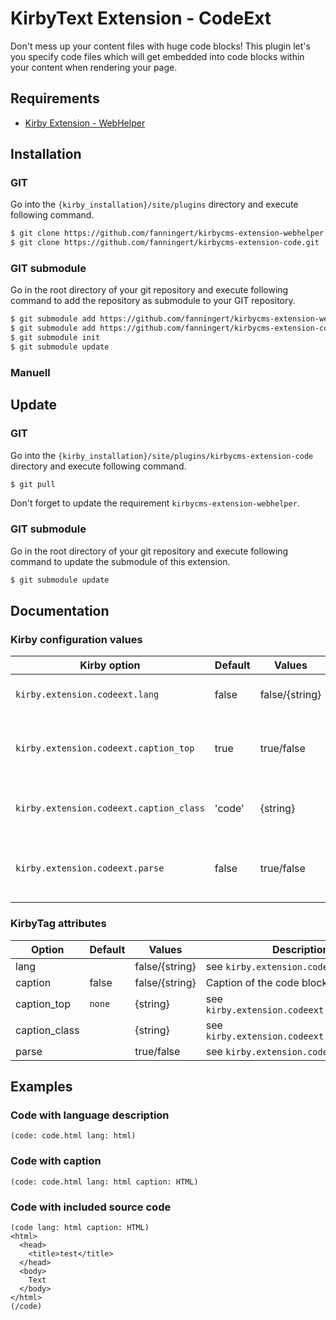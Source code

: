 # KirbyText Extension - CodeExt

Don't mess up your content files with huge code blocks! This plugin let's you specify code files which will get embedded into code blocks within your content when rendering your page.

## Requirements

* [Kirby Extension - WebHelper](https://github.com/fanningert/kirbycms-extension-webhelper)

## Installation

### GIT

Go into the `{kirby_installation}/site/plugins` directory and execute following command.

```bash
$ git clone https://github.com/fanningert/kirbycms-extension-webhelper.git
$ git clone https://github.com/fanningert/kirbycms-extension-code.git
```

### GIT submodule

Go in the root directory of your git repository and execute following command to add the repository as submodule to your GIT repository.

```bash
$ git submodule add https://github.com/fanningert/kirbycms-extension-webhelper.git ./site/plugins/kirbycms-extension-webhelper
$ git submodule add https://github.com/fanningert/kirbycms-extension-code.git ./site/plugins/kirbycms-extension-code
$ git submodule init
$ git submodule update
```

### Manuell

## Update

### GIT

Go into the `{kirby_installation}/site/plugins/kirbycms-extension-code` directory and execute following command.

```bash
$ git pull
```
Don't forget to update the requirement `kirbycms-extension-webhelper`.

### GIT submodule

Go in the root directory of your git repository and execute following command to update the submodule of this extension.

```bash
$ git submodule update
```

## Documentation

### Kirby configuration values

| Kirby option | Default | Values | Description |
| ------------ | ------- | ------ | ----------- |
| `kirby.extension.codeext.lang` | false | false/{string} | Default code language |
| `kirby.extension.codeext.caption_top` | true | true/false | Place the caption at the top of the code block |
| `kirby.extension.codeext.caption_class` | 'code' | {string} | Class string for the figure element |
| `kirby.extension.codeext.parse` | false | true/false | Parse the code with kirbytag and markdown |

### KirbyTag attributes

| Option | Default | Values | Description |
| ------ | ------- | ------ | ----------- |
| lang |  | false/{string} | see `kirby.extension.codeext.lang` |
| caption | false | false/{string} | Caption of the code block |
| caption_top | `none` | {string} | see `kirby.extension.codeext.caption_top` |
| caption_class |  | {string} | see `kirby.extension.codeext.caption_class` |
| parse |  | true/false | see `kirby.extension.codeext.parse` |

## Examples

### Code with language description

```
(code: code.html lang: html)
```

### Code with caption

```
(code: code.html lang: html caption: HTML)
```

### Code with included source code

```
(code lang: html caption: HTML)
<html>
  <head>
    <title>test</title>
  </head>
  <body>
    Text
  </body>
</html>
(/code)
```